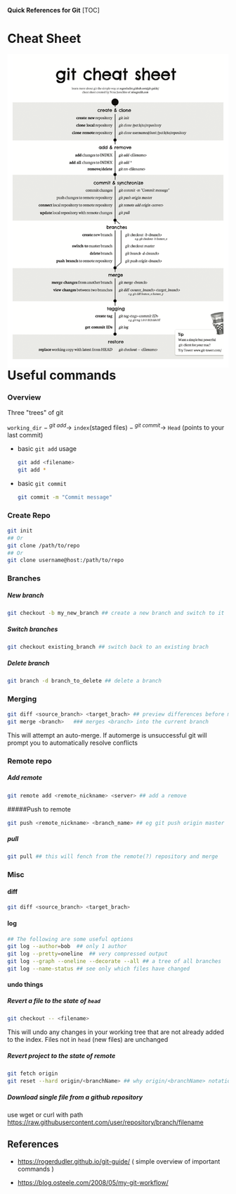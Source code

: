 __Quick References for Git__
[TOC]

# Cheat Sheet

<img src="misc/git_cheat_sheet.png"
     alt="Markdown Monster icon"
     style="float: left; margin-right: 10px;" />

# Useful commands

### Overview

Three "trees" of git

`working_dir` $-^{\ git\ add}\rightarrow$ `index`(staged files) $-^{\ git\ commit}\rightarrow$ `Head` (points to your last commit)

+ basic `git add` usage

  ```bash
  git add <filename>
  git add *
  ```

+ basic `git commit`

  ```bash
  git commit -m "Commit message"
  ```


### Create Repo

```bash
git init
## Or
git clone /path/to/repo 
## Or
git clone username@host:/path/to/repo
```

### Branches

##### New branch 

```bash
git checkout -b my_new_branch ## create a new branch and switch to it
```

##### Switch branches

```bash
git checkout existing_branch ## switch back to an existing brach
```

##### Delete branch

```bash
git branch -d branch_to_delete ## delete a branch
```

### Merging

```bash
git diff <source_branch> <target_brach> ## preview differences before merge
git merge <branch>   ### merges <branch> into the current branch
```

This will attempt an auto-merge. If automerge is unsuccessful git will prompt you to automatically resolve conflicts

### Remote repo

##### Add remote

```bash
git remote add <remote_nickname> <server> ## add a remove
```

#####Push to remote

```bash
git push <remote_nickname> <branch_name> ## eg git push origin master
```

##### pull

```bash
git pull ## this will fench from the remote(?) repository and merge
```

### Misc

#### diff

```bash
git diff <source_branch> <target_brach> 
```

#### log

```bash
## The following are some useful options
git log --author=bob  ## only 1 author
git log --pretty=oneline  ## very compressed output
git log --graph --oneline --decorate --all ## a tree of all branches
git log --name-status ## see only which files have changed
```

#### undo things

##### Revert a file to the state of `head`

```bash
git checkout -- <filename>  
```

This will undo any changes in your working tree that are not already added to the index. Files not in `head` (new files) are unchanged

#####  Revert project to the state of remote

```bash
git fetch origin
git reset --hard origin/<branchName> ## why origin/<branchName> notation what does this mean ?
```

##### Download single file from a github repository

use wget or curl with path  https://raw.githubusercontent.com/user/repository/branch/filename

## References

+ https://rogerdudler.github.io/git-guide/ ( simple overview of important commands )

+ https://blog.osteele.com/2008/05/my-git-workflow/


